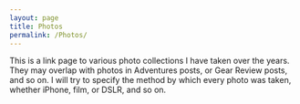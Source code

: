 ```yaml
---
layout: page
title: Photos
permalink: /Photos/
---
```


This is a link page to various photo collections I have taken over the years. They may overlap with photos in Adventures posts, or Gear Review posts, and so on. I will try to specify the method by which every photo was taken, whether iPhone, film, or DSLR, and so on.  
